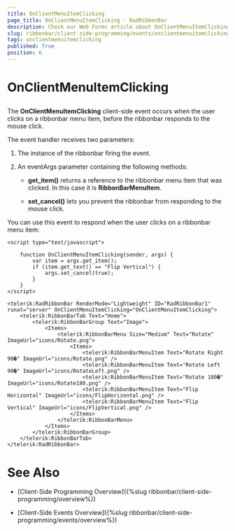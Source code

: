 ```yaml
---
title: OnClientMenuItemClicking
page_title: OnClientMenuItemClicking - RadRibbonBar
description: Check our Web Forms article about OnClientMenuItemClicking.
slug: ribbonbar/client-side-programming/events/onclientmenuitemclicking
tags: onclientmenuitemclicking
published: True
position: 6
---
```


# OnClientMenuItemClicking



## 

The **OnClientMenuItemClicking** client-side event occurs when the user clicks on a ribbonbar menu item, before the ribbonbar responds to the mouse click.

The event handler receives two parameters:

1. The instance of the ribbonbar firing the event.

1. An eventArgs parameter containing the following methods:

	* **get_item()** returns a reference to the ribbonbar menu item that was clicked. In this case it is **RibbonBarMenuItem**.

	* **set_cancel()** lets you prevent the ribbonbar from responding to the mouse click.

You can use this event to respond when the user clicks on a ribbonbar menu item:

````ASPNET
<script type="text/javascript">

    function OnClientMenuItemClicking(sender, args) {
        var item = args.get_item();
        if (item.get_text() == "Flip Vertical") {
            args.set_cancel(true);
        }
    }       
</script>

<telerik:RadRibbonBar RenderMode="Lightweight" ID="RadRibbonBar1" runat="server" OnClientMenuItemClicking="OnClientMenuItemClicking">
    <telerik:RibbonBarTab Text="Home">
        <telerik:RibbonBarGroup Text="Image">
            <Items>
                <telerik:RibbonBarMenu Size="Medium" Text="Rotate" ImageUrl="icons/Rotate.png">
                    <Items>
                        <telerik:RibbonBarMenuItem Text="Rotate Right 90�" ImageUrl="icons/Rotate.png" />
                        <telerik:RibbonBarMenuItem Text="Rotate Left 90�" ImageUrl="icons/RotateLeft.png" />
                        <telerik:RibbonBarMenuItem Text="Rotate 180�" ImageUrl="icons/Rotate180.png" />
                        <telerik:RibbonBarMenuItem Text="Flip Horizontal" ImageUrl="icons/FlipHorizontal.png" />
                        <telerik:RibbonBarMenuItem Text="Flip Vertical" ImageUrl="icons/FlipVertical.png" />
                    </Items>
                </telerik:RibbonBarMenu>
            </Items>
        </telerik:RibbonBarGroup>
    </telerik:RibbonBarTab>
</telerik:RadRibbonBar>	
````



# See Also

 * [Client-Side Programming Overview]({%slug ribbonbar/client-side-programming/overview%})

 * [Client-Side Events Overview]({%slug ribbonbar/client-side-programming/events/overview%})
